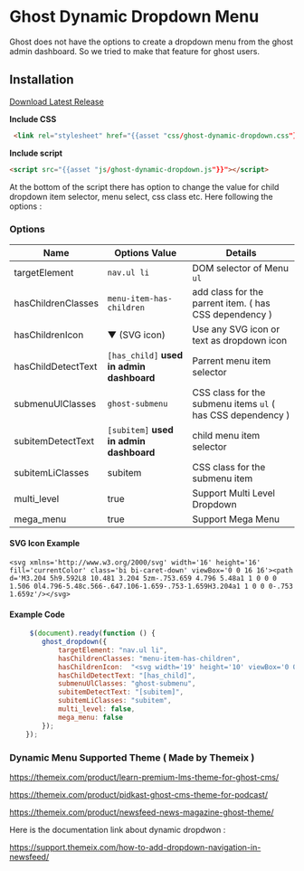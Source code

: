 # Ghost Dynamic Dropdown Menu
Ghost does not have the options to  create a dropdown menu from the ghost admin dashboard. So we tried to make that feature for ghost users.

## Installation

 [Download Latest Release](https://github.com/themeix/ghost-dynamic-dropdown/releases/latest)

**Include CSS**

```html
 <link rel="stylesheet" href="{{asset "css/ghost-dynamic-dropdown.css"}}">
```

**Include script**

```html
<script src="{{asset "js/ghost-dynamic-dropdown.js"}}"></script>
```

At the  bottom of the script there has option   to change the value for child dropdown item selector, menu select,  css class etc.  Here following the options : 

### Options

| Name                 | Options Value       | Details         |
| -------------------- | ------------------- | ------------------------------------------------------------------------------------------------------------------------- |
| targetElement                | `nav.ul li` | DOM selector of Menu `ul`                         |
| hasChildrenClasses           | `menu-item-has-children` | add class for the  parrent  item. ( has CSS dependency )         |
| hasChildrenIcon              | ▼ (SVG icon)  |  Use any SVG icon or text as dropdown icon                      |
| hasChildDetectText        | `[has_child]` **used in admin  dashboard** | Parrent menu item selector                         |
| submenuUlClasses       | `ghost-submenu`          | CSS class for the submenu items `ul`  ( has CSS dependency )  |
| subitemDetectText | `[subitem]` **used in admin  dashboard** | child menu item selector                                    |
| subitemLiClasses       | subitem                 | CSS class for the submenu item  |
| multi_level          | true    | Support Multi Level  Dropdown |
| mega_menu          | true    |  Support Mega Menu |

#### SVG Icon Example 
```
<svg xmlns='http://www.w3.org/2000/svg' width='16' height='16' fill='currentColor' class='bi bi-caret-down' viewBox='0 0 16 16'><path d='M3.204 5h9.592L8 10.481 3.204 5zm-.753.659 4.796 5.48a1 1 0 0 0 1.506 0l4.796-5.48c.566-.647.106-1.659-.753-1.659H3.204a1 1 0 0 0-.753 1.659z'/></svg>
```

#### Example Code

```js
     $(document).ready(function () {
        ghost_dropdown({
            targetElement: "nav.ul li",
            hasChildrenClasses: "menu-item-has-children",
            hasChildrenIcon:  "<svg width='19' height='10' viewBox='0 0 19 10' fill='none' xmlns='http://www.w3.org/2000/svg'><path d='M1.74805 1.52002L9.54883 9.00002L17.3496 1.52002' stroke='currentColor' stroke-width='2' stroke-linecap='round' stroke-linejoin='round'/></svg>",
            hasChildDetectText: "[has_child]",
            submenuUlClasses: "ghost-submenu",
            subitemDetectText: "[subitem]",
            subitemLiClasses: "subitem",
            multi_level: false,
            mega_menu: false
        });
    });
```



### Dynamic Menu Supported Theme ( Made by Themeix )

https://themeix.com/product/learn-premium-lms-theme-for-ghost-cms/

https://themeix.com/product/pidkast-ghost-cms-theme-for-podcast/

https://themeix.com/product/newsfeed-news-magazine-ghost-theme/


Here is the documentation link about dynamic dropdwon :

https://support.themeix.com/how-to-add-dropdown-navigation-in-newsfeed/

